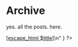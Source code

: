 # Archive

yes. all the posts. here.

<?
	# NOTE: Should mostly match pages/index.md
	foreach post $param(index) {
		lassign $post path title id created updated
		set link [string map {.md .html} $path]
		emit "<li><a href=\"[escape_html $link]\">[escape_html $title]</a></li>\n"
	}
?>

